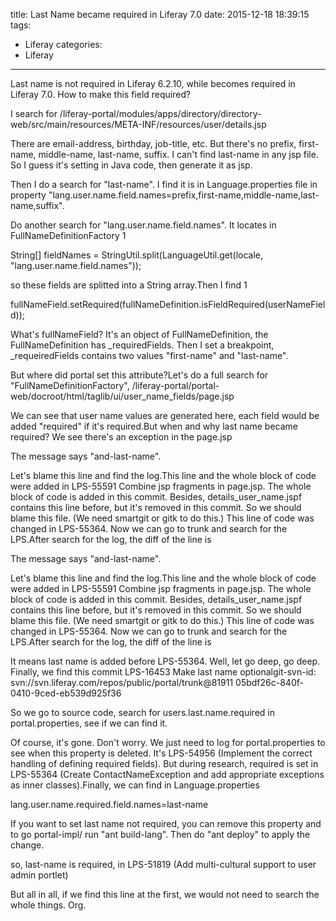 title: Last Name became required in Liferay 7.0
date: 2015-12-18 18:39:15
tags:
- Liferay
categories:
- Liferay

---

Last name is not required in Liferay 6.2.10, while becomes required in Liferay 7.0. How to make this field required?

I search for /liferay-portal/modules/apps/directory/directory-web/src/main/resources/META-INF/resources/user/details.jsp

There are email-address, birthday, job-title, etc. But there's no prefix, first-name, middle-name, last-name, suffix. I can't find last-name in any jsp file. So I guess it's setting in Java code, then generate it as jsp.

Then I do a search for "last-name". I find it is in Language.properties file in property "lang.user.name.field.names=prefix,first-name,middle-name,last-name,suffix". 

Do another search for "lang.user.name.field.names". It locates in FullNameDefinitionFactory
1
	
String[] fieldNames = StringUtil.split(LanguageUtil.get(locale, "lang.user.name.field.names"));

 so these fields are splitted into a String array.Then I find
1
	
fullNameField.setRequired(fullNameDefinition.isFieldRequired(userNameField));

 

What's fullNameField? It's an object of FullNameDefinition, the FullNameDefinition has _requiredFields. Then I set a breakpoint, _requeiredFields contains two values "first-name" and "last-name".

But where did portal set this attribute?Let's do a full search for "FullNameDefinitionFactory", /liferay-portal/portal-web/docroot/html/taglib/ui/user_name_fields/page.jsp

We can see that user name values are generated here, each field would be added "required" if it's required.But when and why last name became required? We see there's an exception in the page.jsp

The message says "and-last-name".

Let's blame this line and find the log.This line and the whole block of code were added in      LPS-55591 Combine jsp fragments in page.jsp. The whole block of code is added in this commit. Besides, details_user_name.jspf contains this line before, but it's removed in this commit. So we should blame this file. (We need smartgit or gitk to do this.) This line of code was changed in LPS-55364. Now we can go to trunk and search for the LPS.After search for the log, the diff of the line is

The message says "and-last-name".

Let's blame this line and find the log.This line and the whole block of code were added in      LPS-55591 Combine jsp fragments in page.jsp. The whole block of code is added in this commit. Besides, details_user_name.jspf contains this line before, but it's removed in this commit. So we should blame this file. (We need smartgit or gitk to do this.) This line of code was changed in LPS-55364. Now we can go to trunk and search for the LPS.After search for the log, the diff of the line is

It means last name is added before LPS-55364. Well, let go deep, go deep. Finally, we find this commit LPS-16453 Make last name optionalgit-svn-id: svn://svn.liferay.com/repos/public/portal/trunk@81911 05bdf26c-840f-0410-9ced-eb539d925f36  

So we go to source code, search for users.last.name.required in portal.properties, see if we can find it.

Of course, it's gone. Don't worry. We just need to log for portal.properties to see when this property is deleted. It's LPS-54956 (Implement the correct handling of defining required fields). But during research, required is set in LPS-55364 (Create ContactNameException and add appropriate exceptions as inner classes).Finally, we can find in Language.properties

	
lang.user.name.required.field.names=last-name

 If you want to set last name not required, you can remove this property and to go portal-impl/ run "ant build-lang". Then do "ant deploy" to apply the change.

 

so, last-name is required, in LPS-51819 (Add multi-cultural support to user admin portlet)

But all in all, if we find this line at the first, we would not need to search the whole things. Org.
